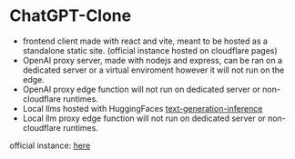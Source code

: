 # ChatGPT-Clone

- frontend client made with react and vite, meant to be hosted as a standalone static site. (official instance hosted on cloudflare pages)
- OpenAI proxy server, made with nodejs and express, can be ran on a dedicated server or a virtual enviroment however it will not run on the edge.
- OpenAI proxy edge function will not run on dedicated server or non-cloudflare runtimes.
- Local llms hosted with HuggingFaces [text-generation-inference](https://github.com/huggingface/text-generation-inference)
- Local llm proxy edge function will not run on dedicated server or non-cloudflare runtimes.

official instance: [here](https://chatgpt-clone-e5f.pages.dev/)
